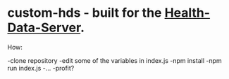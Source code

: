 # custom-hds - built for the [Health-Data-Server](https://github.com/Rexios80/Health-Data-Server-Overlay/).


How:

-clone repository
-edit some of the variables in index.js
-npm install
-npm run index.js
-...
-profit?

